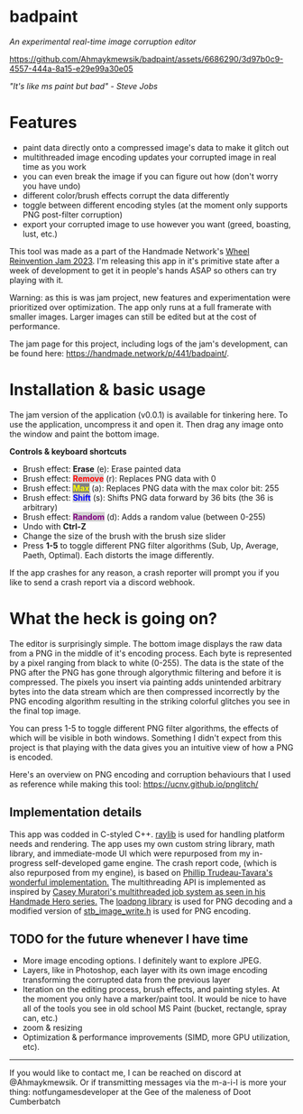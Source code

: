 
# **badpaint** 
*An experimental real-time image corruption editor*

https://github.com/Ahmaykmewsik/badpaint/assets/6686290/3d97b0c9-4557-444a-8a15-e29e99a30e05

*"It's like ms paint but bad" - Steve Jobs*

# Features 
- paint data directly onto a compressed image's data to make it glitch out
- multithreaded image encoding updates your corrupted image in real time as you work
- you can even break the image if you can figure out how (don't worry you have undo)
- different color/brush effects corrupt the data differently
- toggle between different encoding styles (at the moment only supports PNG post-filter corruption) 
- export your corrupted image to use however you want (greed, boasting, lust, etc.)

This tool was made as a part of the Handmade Network's [Wheel Reinvention Jam 2023](https://handmade.network/jam/2023). I'm releasing this app in it's primitive state after a week of development to get it in people's hands ASAP so others can try playing with it.

Warning: as this is was jam project, new features and experimentation were prioritized over optimization. The app only runs at a full framerate with smaller images. Larger images can still be edited but at the cost of performance.

The jam page for this project, including logs of the jam's development, can be found here: https://handmade.network/p/441/badpaint/.

# Installation & basic usage
The jam version of the application (v0.0.1) is available for tinkering here. To use the application, uncompress it and open it. Then drag any image onto the window and paint the bottom image.

**Controls & keyboard shortcuts**
- Brush effect: **Erase** (e): Erase painted data
- Brush effect: <span style="background-color:lightgray;color:red"><b>Remove</b></span> (r): Replaces PNG data with 0 
- Brush effect: <span style="background-color:gray;color:yellow"><b>Max</b></span> (a): Replaces PNG data with the max color bit: 255
- Brush effect: <span style="background-color:lightgray;color:blue"><b>Shift</b></span> (s): Shifts PNG data forward by 36 bits (the 36 is arbitrary)
- Brush effect: <span style="background-color:lightgray;color:purple"><b>Random</b></span> (d): Adds a random value (between 0-255)
- Undo with **Ctrl-Z**
- Change the size of the brush with the brush size slider 
- Press **1-5** to toggle different PNG filter algorithms (Sub, Up, Average, Paeth, Optimal). Each distorts the image differently.

If the app crashes for any reason, a crash reporter will prompt you if you like to send a crash report via a discord webhook.

# What the heck is going on? 
The editor is surprisingly simple. The bottom image displays the raw data from a PNG in the middle of it's encoding process. Each byte is represented by a pixel ranging from black to white (0-255). The data is the state of the PNG after the PNG has gone through algorythmic filtering and before it is compressed. The pixels you insert via painting adds unintended arbitrary bytes into the data stream which are then compressed incorrectly by the PNG encoding algorithm resulting in the striking colorful glitches you see in the final top image. 

You can press 1-5 to toggle different PNG filter algorithms, the effects of which will be visible in both windows. Something I didn't expect from this project is that playing with the data gives you an intuitive view of how a PNG is encoded. 

Here's an overview on PNG encoding and corruption behaviours that I used as reference while making this tool: https://ucnv.github.io/pnglitch/

## Implementation details 

This app was codded in C-styled C++. [raylib](https://www.raylib.com) is used for handling platform needs and rendering. The app uses my own custom string library, math library, and immediate-mode UI which were repurposed from my in-progress self-developed game engine. The crash report code, (which is also repurposed from my engine), is based on [Phillip Trudeau-Tavara's wonderful implementation.](https://lance.handmade.network/blog/p/8491-automated_crash_reporting_in_basically_one_400-line_function#26627) The multithreading API is implemented as inspired by [Casey Muratori's multithreaded job system as seen in his Handmade Hero series.](https://guide.handmadehero.org/code/day122) The [loadpng library](https://lodev.org/lodepng/) is used for PNG decoding and a modified version of [stb_image_write.h](https://github.com/nothings/stb/blob/master/stb_image_write.h) is used for PNG encoding.

## TODO for the future whenever I have time
- More image encoding options. I definitely want to explore JPEG. 
- Layers, like in Photoshop, each layer with its own image encoding transforming the corrupted data from the previous layer
- Iteration on the editing process, brush effects, and painting styles. At the moment you only have a marker/paint tool. It would be nice to have all of the tools you see in old school MS Paint (bucket, rectangle, spray can, etc.)
- zoom & resizing 
- Optimization & performance improvements (SIMD, more GPU utilization, etc).

----------------------

If you would like to contact me, I can be reached on discord at @Ahmaykmewsik. Or if transmitting messages via the m-a-i-l is more your thing: notfungamesdeveloper at the Gee of the maleness of Doot Cumberbatch
